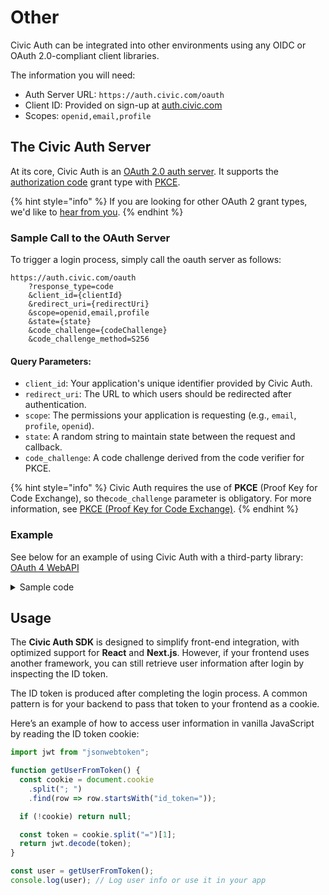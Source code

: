 # Other

Civic Auth can be integrated into other environments using any OIDC or OAuth 2.0-compliant client libraries.

The information you will need:

* Auth Server URL: `https://auth.civic.com/oauth`
* Client ID: Provided on sign-up at [auth.civic.com](https://auth.civic.com)
* Scopes: `openid,email,profile`

## **The Civic Auth Server**

At its core, Civic Auth is an [OAuth 2.0 auth server](https://oauth.net/2/). It supports the [authorization code](https://oauth.net/2/grant-types/authorization-code/) grant type with [PKCE](https://oauth.net/2/pkce/).&#x20;

{% hint style="info" %}
If you are looking for other OAuth 2 grant types, we'd like to [hear from you](https://discord.com/invite/MWmhXauJw8/?referrer=home-discord).
{% endhint %}

### Sample Call to the OAuth Server

To trigger a login process, simply call the oauth server as follows:

```
https://auth.civic.com/oauth
    ?response_type=code
    &client_id={clientId}
    &redirect_uri={redirectUri}
    &scope=openid,email,profile
    &state={state}
    &code_challenge={codeChallenge}
    &code_challenge_method=S256
```

#### **Query Parameters:**

* `client_id`: Your application's unique identifier provided by Civic Auth.
* `redirect_uri`: The URL to which users should be redirected after authentication.
* `scope`: The permissions your application is requesting (e.g., `email`, `profile`, `openid`).
* `state`: A random string to maintain state between the request and callback.
* `code_challenge`: A code challenge derived from the code verifier for PKCE.

{% hint style="info" %}
Civic Auth requires the use of **PKCE** (Proof Key for Code Exchange), so the`code_challenge` parameter is obligatory. For more information, see [PKCE (Proof Key for Code Exchange)](https://oauth.net/2/pkce/).
{% endhint %}

### Example

See below for an example of using Civic Auth with a third-party library: [OAuth 4 WebAPI](https://github.com/panva/oauth4webapi)

<details>

<summary>Sample code</summary>

{% code title="index.html" %}
```html
<!DOCTYPE html>
<html>
<body>
<button id="login" disabled onclick="location.href=authURL">login</button>
<div id="information"></div>
</body>

<script>

const libraryCDN = "https://cdn.jsdelivr.net/npm/oauth4webapi@2.10.3/+esm"
const openIdConnectUrl = new URL("https://auth.civic.com/oauth");
const clientId = "YOUR CLIENT ID";
const redirectUri = "https://localhost:3000";
const scope = "openid";

const buttonEl = document.querySelector("#login")
const informationEl = document.querySelector("#information")

var authURL = ""
let as
let codeVerified

import(libraryCDN).then((oauth) => {
  const client = {
    client_id: clientId,
    token_endpoint_auth_method: "none", 
  }
  async function discover(){
    as = await oauth
      .discoveryRequest(openIdConnectUrl, { algorithm: "oidc" })
      .then((response) => oauth.processDiscoveryResponse(openIdConnectUrl, response))
    if (currentURL.searchParams.get("code")) {
      codeVerified = sessionStorage.getItem("code_verifier" )
      getInfo()
    }

    const code_challenge_method = "S256"
    const code_verifier = oauth.generateRandomCodeVerifier()
    sessionStorage.setItem("code_verifier", code_verifier)
    const code_challenge = await oauth.calculatePKCECodeChallenge(code_verifier)

    const authorizationUrl = new URL(as.authorization_endpoint)
    authorizationUrl.searchParams.set("client_id", clientId)
    authorizationUrl.searchParams.set("redirect_uri", redirectUri)
    authorizationUrl.searchParams.set("response_type", "code")
    authorizationUrl.searchParams.set("scope", scope)
    authorizationUrl.searchParams.set("code_challenge", code_challenge)
    authorizationUrl.searchParams.set("code_challenge_method", code_challenge_method)
    
    authURL = authorizationUrl.href
  }
  
  discover()
  async function getInfo(){
    const currentUrl = new URL(location.href)
    const params = oauth.validateAuthResponse(as, client, currentUrl)
    
    if (oauth.isOAuth2Error(params)) {
      throw new Error() // Handle OAuth 2.0 redirect error
    }

    const response = await oauth.authorizationCodeGrantRequest(
      as,
      client,
      params,
      redirectUri,
      codeVerified,
    )
    const result = await oauth.processAuthorizationCodeOpenIDResponse(as, client, response )

    const { access_token } = result
    const claims = oauth.getValidatedIdTokenClaims(result)

    const { sub } = claims;

    const responseInfo = await oauth.userInfoRequest(as, client, access_token)

    const resultInfo = await oauth.processUserInfoResponse(as, client, sub, responseInfo)
    informationEl.innerText = "Welcome "+resultInfo.preferred_username+" ("+resultInfo.name+")"
  }
})

</script>

</html>
```
{% endcode %}

</details>

## Usage

The **Civic Auth SDK** is designed to simplify front-end integration, with optimized support for **React** and **Next.js**. However, if your frontend uses another framework, you can still retrieve user information after login by inspecting the ID token.

The ID token is produced after completing the login process. A common pattern is for your backend to pass that token to your frontend as a cookie.

Here’s an example of how to access user information in vanilla JavaScript by reading the ID token cookie:

```typescript
import jwt from "jsonwebtoken";

function getUserFromToken() {
  const cookie = document.cookie
    .split("; ")
    .find(row => row.startsWith("id_token="));

  if (!cookie) return null;

  const token = cookie.split("=")[1];
  return jwt.decode(token);
}

const user = getUserFromToken();
console.log(user); // Log user info or use it in your app
```
